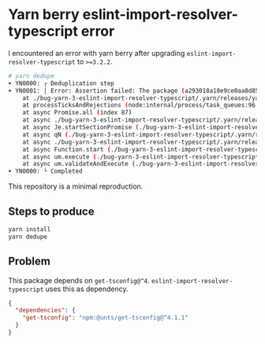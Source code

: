 # Yarn berry eslint-import-resolver-typescript error

I encountered an error with yarn berry after upgrading `eslint-import-resolver-typescript` to `>=3.2.2`.

```sh
# yarn dedupe                                                                                                                                                                                                          ─╯
➤ YN0000: ┌ Deduplication step
➤ YN0001: │ Error: Assertion failed: The package (a293018a10e9ce0aa8d85029a0159483af721a57359dd0534b9aac89fa081b358e02fea978a486b91358e63c916a7e26dd6ed4cb7056f2a4397bd9f7cfc2666c) should have been registered
    at ./bug-yarn-3-eslint-import-resolver-typescript/.yarn/releases/yarn-3.2.1.cjs:474:1519
    at processTicksAndRejections (node:internal/process/task_queues:96:5)
    at async Promise.all (index 87)
    at async ./bug-yarn-3-eslint-import-resolver-typescript/.yarn/releases/yarn-3.2.1.cjs:474:2181
    at async Je.startSectionPromise (./bug-yarn-3-eslint-import-resolver-typescript/.yarn/releases/yarn-3.2.1.cjs:414:3303)
    at async qN (./bug-yarn-3-eslint-import-resolver-typescript/.yarn/releases/yarn-3.2.1.cjs:474:1983)
    at async ./bug-yarn-3-eslint-import-resolver-typescript/.yarn/releases/yarn-3.2.1.cjs:474:3699
    at async Function.start (./bug-yarn-3-eslint-import-resolver-typescript/.yarn/releases/yarn-3.2.1.cjs:414:2373)
    at async um.execute (./bug-yarn-3-eslint-import-resolver-typescript/.yarn/releases/yarn-3.2.1.cjs:474:3595)
    at async um.validateAndExecute (./bug-yarn-3-eslint-import-resolver-typescript/.yarn/releases/yarn-3.2.1.cjs:350:673)
➤ YN0000: └ Completed
```

This repository is a minimal reproduction.

## Steps to produce

```sh
yarn install
yarn dedupe
```

## Problem

This package depends on `get-tsconfig@^4`. `eslint-import-resolver-typescript` uses this as dependency.

```json
{
  "dependencies": {
    "get-tsconfig": "npm:@unts/get-tsconfig@^4.1.1"
  }
}
